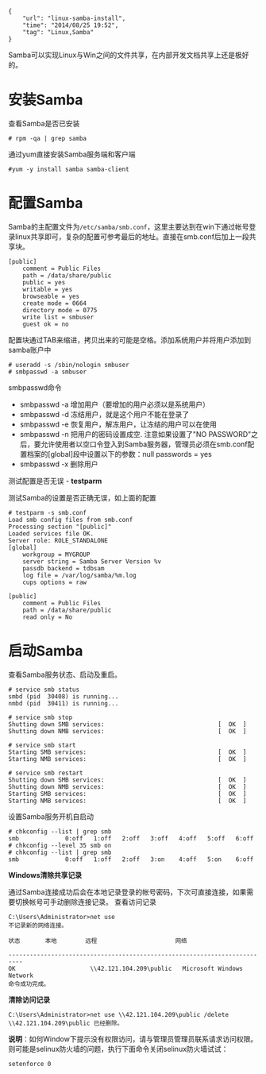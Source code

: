 ```
{
    "url": "linux-samba-install",
    "time": "2014/08/25 19:52",
    "tag": "Linux,Samba"
}
```

Samba可以实现Linux与Win之间的文件共享，在内部开发文档共享上还是极好的。

# 安装Samba

查看Samba是否已安装
```
# rpm -qa | grep samba
```
通过yum直接安装Samba服务端和客户端
```
#yum -y install samba samba-client
```

# 配置Samba

Samba的主配置文件为`/etc/samba/smb.conf`，这里主要达到在win下通过帐号登录linux共享即可，复杂的配置可参考最后的地址。直接在smb.conf后加上一段共享块。
```
[public]
    comment = Public Files
    path = /data/share/public
    public = yes
    writable = yes
    browseable = yes
    create mode = 0664
    directory mode = 0775
    write list = smbuser
    guest ok = no
```
配置块通过TAB来缩进，拷贝出来的可能是空格。添加系统用户并将用户添加到samba账户中
```
# useradd -s /sbin/nologin smbuser
# smbpasswd -a smbuser
```
smbpasswd命令

- smbpasswd -a 增加用户（要增加的用户必须以是系统用户）
- smbpasswd -d 冻结用户，就是这个用户不能在登录了
- smbpasswd -e 恢复用户，解冻用户，让冻结的用户可以在使用
- smbpasswd -n 把用户的密码设置成空. 注意如果设置了"NO PASSWORD"之后，要允许使用者以空口令登入到Samba服务器，管理员必须在smb.conf配置档案的[global]段中设置以下的参数：null passwords = yes
- smbpasswd -x 删除用户 

测试配置是否无误 - **testparm**

测试Samba的设置是否正确无误，如上面的配置
```
# testparm -s smb.conf 
Load smb config files from smb.conf
Processing section "[public]"
Loaded services file OK.
Server role: ROLE_STANDALONE
[global]
    workgroup = MYGROUP
    server string = Samba Server Version %v
    passdb backend = tdbsam
    log file = /var/log/samba/%m.log
    cups options = raw
 
[public]
    comment = Public Files
    path = /data/share/public
    read only = No
```
# 启动Samba

查看Samba服务状态、启动及重启。
```
# service smb status
smbd (pid  30408) is running...
nmbd (pid  30411) is running...
 
# service smb stop
Shutting down SMB services:                                [  OK  ]
Shutting down NMB services:                                [  OK  ]
 
# service smb start
Starting SMB services:                                     [  OK  ]
Starting NMB services:                                     [  OK  ]
 
# service smb restart
Shutting down SMB services:                                [  OK  ]
Shutting down NMB services:                                [  OK  ]
Starting SMB services:                                     [  OK  ]
Starting NMB services:                                     [  OK  ]
```
设置Samba服务开机自启动
```
# chkconfig --list | grep smb
smb             0:off   1:off   2:off   3:off   4:off   5:off   6:off
# chkconfig --level 35 smb on
# chkconfig --list | grep smb
smb             0:off   1:off   2:off   3:on    4:off   5:on    6:off
```

**Windows清除共享记录**

通过Samba连接成功后会在本地记录登录的帐号密码，下次可直接连接，如果需要切换帐号可手动删除连接记录。
查看访问记录
```
C:\Users\Administrator>net use
不记录新的网络连接。
 
状态       本地        远程                      网络
 
--------------------------------------------------------------------------
OK                     \\42.121.104.209\public   Microsoft Windows Network
命令成功完成。
```
**清除访问记录**
```
C:\Users\Administrator>net use \\42.121.104.209\public /delete
\\42.121.104.209\public 已经删除。
```

**说明**：如何Window下提示没有权限访问，请与管理员管理员联系请求访问权限。则可能是selinux防火墙的问题，执行下面命令关闭selinux防火墙试试：
```
setenforce 0
```